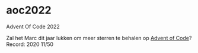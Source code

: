 # aoc2022
Advent Of Code 2022

Zal het Marc dit jaar lukken om meer sterren te behalen op [Advent of Code](https://adventofcode.com/)?
Record: 2020 11/50
